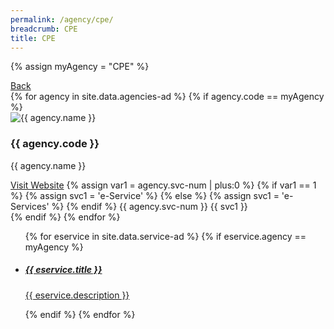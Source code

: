 ```yaml
---
permalink: /agency/cpe/
breadcrumb: CPE
title: CPE
---
```


{% assign myAgency = "CPE" %}

<div class="agency">
  <div class="controls">
    <span class="back-button"><a href="/all-agencies/">Back</a></span>
   </div>
  
  <div class="agency-header">
    {% for agency in site.data.agencies-ad %}   
      {% if agency.code == myAgency %}
          <div>
            <img src="/images/square/{{ myAgency }}.png" alt="{{ agency.name }}" />
          </div>
          <div class="agency-details">
            <div class="agency-name">
              <h3>{{ agency.code }}</h3>
              <p>{{ agency.name }}</p>
            </div>
            <div class="agency-meta">
              <a href="{{ agency.website }}">Visit Website</a>
              {% assign var1 = agency.svc-num | plus:0  %}
              {% if var1 == 1 %}
                {% assign svc1 = 'e-Service' %}
              {% else %}
               {% assign svc1 = 'e-Services' %}
              {% endif %}
              <span>{{ agency.svc-num }} {{ svc1 }} </span>
            </div>
          </div> 
      {% endif %}
    {% endfor %}
   </div>
   
  <div class="agency-body">
  <ul>
  {% for eservice in site.data.service-ad %}
    {% if eservice.agency == myAgency %}
    <li class="list-item">
      <a href="{{ eservice.url }}">        
        <div class="list-item-text">
          <h5>{{ eservice.title }}</h5>
          <p>{{ eservice.description }}</p>
        </div>
      </a>
    </li>   
    {% endif %}
    {% endfor %} 
  </ul>
  </div>
 </div>

